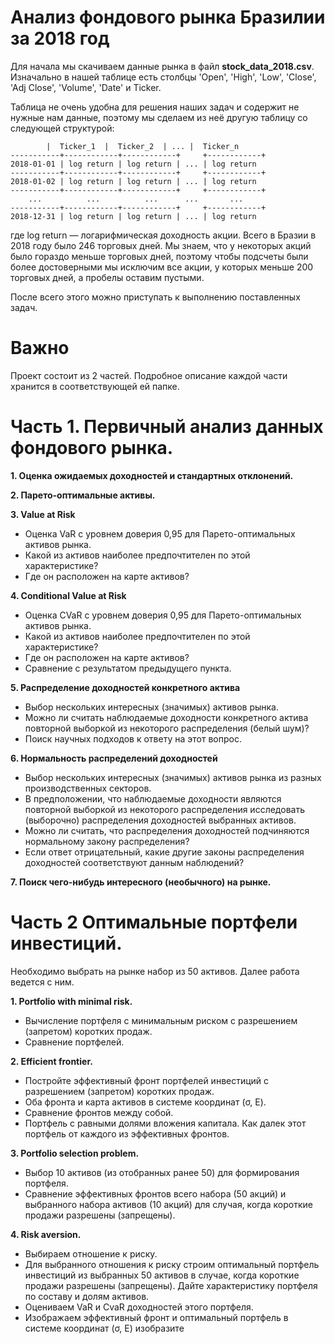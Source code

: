 # Анализ фондового рынка Бразилии за 2018 год
Для начала мы скачиваем данные рынка в файл <b>stock_data_2018.csv</b>. Изначально в нашей таблице есть столбцы 'Open', 'High', 'Low', 'Close', 'Adj Close', 'Volume', 'Date' и Ticker. 

Таблица не очень удобна для решения наших задач и содержит не нужные нам данные, поэтому мы сделаем из неё другую таблицу со следующей структурой:

            |  Ticker_1  |  Ticker_2  | ... |  Ticker_n
    -----------+------------+------------+     +------------+
    2018-01-01 | log return | log return | ... | log return 
    -----------+------------+------------+     +------------+
    2018-01-02 | log return | log return | ... | log return 
    -----------+------------+------------+     +------------+
        ...          ...          ...      ...       ...
    -----------+------------+------------+     +------------+
    2018-12-31 | log return | log return | ... | log return 

где log return — логарифмическая доходность акции. Всего в Бразии в 2018 году было 246 торговых дней. Мы знаем, что у некоторых акций было гораздо меньше торговых дней, поэтому чтобы подсчеты были более достоверными мы исключим все акции, у которых меньше 200 торговых дней, а пробелы оставим пустыми.

После всего этого можно приступать к выполнению поставленных задач.

# Важно

Проект состоит из 2 частей. Подробное описание каждой части хранится в соответствующей ей папке.

# Часть 1. Первичный анализ данных фондового рынка.

<b>1. Оценка ожидаемых доходностей и стандартных отклонений.</b>

<b>2. Парето-оптимальные активы.</b>

<b>3. Value at Risk</b>
- Оценка VaR с уровнем доверия 0,95 для Парето-оптимальных активов рынка.
- Какой из активов наиболее предпочтителен по этой характеристике?
- Где он расположен на карте активов?

<b>4. Conditional Value at Risk</b>
- Оценка CVaR с уровнем доверия 0,95 для Парето-оптимальных активов рынка.
- Какой из активов наиболее предпочтителен по этой характеристике?
- Где он расположен на карте активов?
- Сравнение с результатом предыдущего пункта.

<b>5. Распределение доходностей конкретного актива</b>
- Выбор нескольких интересных (значимых) активов рынка.
- Можно ли считать наблюдаемые доходности конкретного актива повторной выборкой из некоторого распределения (белый шум)?
- Поиск научных подходов к ответу на этот вопрос.

<b>6. Нормальность распределений доходностей</b>
- Выбор нескольких интересных (значимых) активов рынка из разных производственных секторов.
- В предположении, что наблюдаемые доходности являются повторной выборкой из некоторого распределения исследовать (выборочно) распределения доходностей выбранных активов.
- Можно ли считать, что распределения доходностей подчиняются нормальному закону распределения?
- Если ответ отрицательный, какие другие законы распределения доходностей соответствуют данным наблюдений?

<b>7. Поиск чего-нибудь интересного (необычного) на рынке.</b>

# Часть 2 Оптимальные портфели инвестиций.

Необходимо выбрать на рынке набор из 50 активов. Далее работа ведется с ним.

<b>1. Portfolio with minimal risk.</b>
- Вычисление портфеля с минимальным риском с разрешением (запретом) коротких продаж.
- Сравнение портфелей.

<b>2. Efficient frontier.</b>
- Постройте эффективный фронт портфелей инвестиций с разрешением (запретом) коротких продаж.
- Оба фронта и карта активов в системе координат (σ, E).
- Сравнение фронтов между собой.
- Портфель с равными долями вложения капитала. Как далек этот портфель от каждого из эффективных фронтов.

<b>3. Portfolio selection problem.</b>
- Выбор 10 активов (из отобранных ранее 50) для формирования портфеля.
- Сравнение эффективных фронтов всего набора (50 акций) и выбранного набора активов (10 акций) для случая, когда короткие продажи разрешены (запрещены).

<b>4. Risk aversion.</b>
- Выбираем отношение к риску.
- Для выбранного отношения к риску строим оптимальный портфель инвестиций из выбранных 50 активов в случае, когда короткие продажи разрешены (запрещены).
Дайте характеристику портфеля по составу и долям активов.
- Оцениваем VaR и CvaR доходностей этого портфеля.
- Изображаем эффективный фронт и оптимальный портфель в системе координат (σ, E) изобразите 
